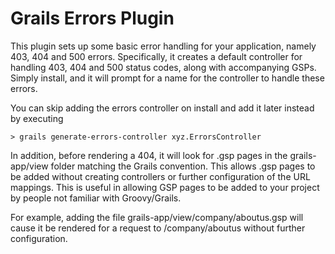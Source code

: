 Grails Errors Plugin
====================

This plugin sets up some basic error handling for your application, namely 403, 404 and 500 errors. Specifically, it creates a default controller for handling 403, 404 and 500 status codes, along with accompanying GSPs. Simply install, and it will prompt for a name for the controller to handle these errors.

You can skip adding the errors controller on install and add it later instead by executing 
```
> grails generate-errors-controller xyz.ErrorsController
```

In addition, before rendering a 404, it will look for .gsp pages in the grails-app/view folder matching the Grails convention. This allows .gsp pages to be added without creating controllers or further configuration of the URL mappings. This is useful in allowing GSP pages to be added to your project by people not familiar with Groovy/Grails.

For example, adding the file grails-app/view/company/aboutus.gsp will cause it be rendered for a request to /company/aboutus without further configuration.
